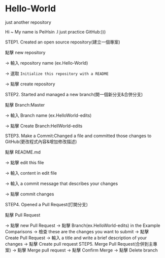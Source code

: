 # Hello-World
just another repository

Hi ~ My name is PeiHsin .I just practice GitHub:)))

STEP1. Created an open source repository(建立一個專案)

點擊 new repository 

-> 輸入 repository name (ex.Hello-World) 

-> 選取 `Initialize this repository with a README` 

-> 點擊 create repository

STEP2. Started and managed a new branch(開一個新分支&合併分支)

點擊 Branch:Master 

-> 輸入 Branch name (ex.HelloWorld-edits)

-> 點擊 Create Branch:HellWorld-edits

STEP3. Make a Commit:Changed a file and committed those changes to GitHub(更改程式內容&增加修改描述)

點擊 README.md

-> 點擊 edit this file

-> 輸入 content in edit file 

-> 輸入 a commit message that describes your changes

-> 點擊 commit changes

STEP4. Opened a Pull Request(打開分支)

點擊 Pull Request

-> 點擊 new Pull Request
-> 點擊 Branch(ex.HelloWorld-edits) in the Example Comparisons
-> 檢查 these are the changes you want to submit
-> 點擊 Create Pull Request 
-> 輸入 a title and write a brief description of your changes
-> 點擊 Create pull request
STEP5. Merge Pull Request(合併到主專案)
-> 點擊 Merge pull request
-> 點擊 Confirm Merge
-> 點擊 Delete branch
